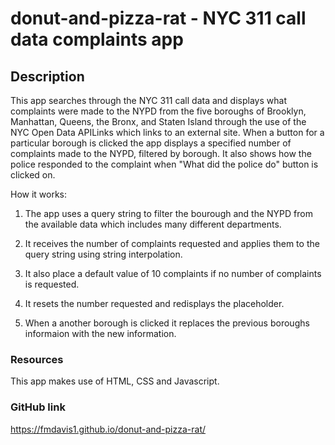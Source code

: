 # donut-and-pizza-rat - NYC 311  call data complaints app

## Description
This app  searches through the NYC 311 call data and displays what complaints were made to the NYPD from the five boroughs of Brooklyn, Manhattan, Queens, the Bronx, and Staten Island through the use of the NYC Open Data APILinks which links to an external site. When a button for a particular borough is clicked the app displays a specified number of complaints made to the NYPD, filtered by borough. It also shows how the police responded to the complaint when "What did the police do" button is clicked on.

How it works:

1. The app uses a query string to filter the bourough and the NYPD from the available data which includes many different departments.

2. It receives the number of complaints requested and applies them to the query string using string interpolation.

3. It also place a default value of 10 complaints if no number of complaints is requested.

4. It resets the number requested and redisplays the placeholder.

5. When a another borough is clicked it replaces the previous boroughs informaion with the new information.


### Resources
This app makes use of HTML, CSS and Javascript.

### GitHub link

https://fmdavis1.github.io/donut-and-pizza-rat/